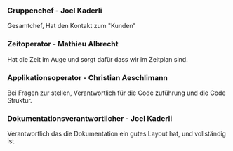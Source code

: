 ### Gruppenchef - Joel Kaderli
Gesamtchef, Hat den Kontakt zum "Kunden"

### Zeitoperator - Mathieu Albrecht
Hat die Zeit im Auge und sorgt dafür dass wir im Zeitplan sind.

### Applikationsoperator - Christian Aeschlimann
Bei Fragen zur stellen, Verantwortlich für die Code zuführung und die Code Struktur.

### Dokumentationsverantwortlicher - Joel Kaderli
Verantwortlich das die Dokumentation ein gutes Layout hat, und vollständig ist.

